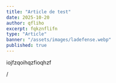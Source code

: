 ```yaml
---
title: "Article de test"
date: 2025-10-20
author: qfliho
excerpt: fqkznflifn
type: "Article"
banner: "/assets/images/ladefense.webp"
published: true
---
```

iojfzqoihqzfioqhzf


/